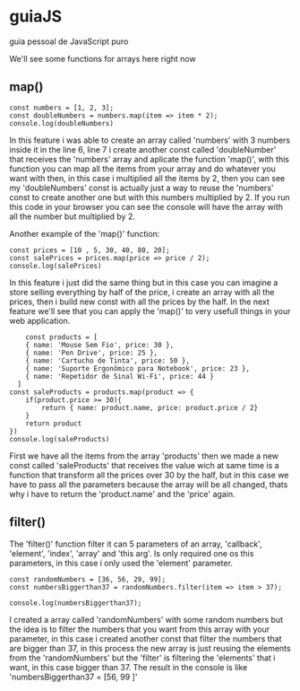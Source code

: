 # guiaJS
guia pessoal de JavaScript puro

We'll see some functions for arrays here right now


<h2>map()</h2>

    const numbers = [1, 2, 3];
    const doubleNumbers = numbers.map(item => item * 2);
    console.log(doubleNumbers)
    
In this feature i was able to create an array called 'numbers' with 3 numbers inside it in the line 6, line 7 i create another const called 'doubleNumber' that receives the 'numbers' array and aplicate the function 'map()', with this function you can map all the items from your array and do whatever you want with then, in this case i multiplied all the items by 2, then you can see my 'doubleNumbers' const is actually just a way to reuse the 'numbers' const to create another one but with this numbers multiplied by 2. If you run this code in your browser you can see the console will have the array with all the number but multiplied by 2.

Another example of the 'map()' function:

    const prices = [10 , 5, 30, 40, 80, 20];
    const salePrices = prices.map(price => price / 2);
    console.log(salePrices)
    
In this feature i just did the same thing but in this case you can imagine a store selling everything by half of the price, i create an array with all the prices, then i build new const with all the prices by the half. In the next feature we'll see that you can apply the 'map()' to very usefull things in your web application.

        const products = [
        { name: 'Mouse Sem Fio', price: 30 },
        { name: 'Pen Drive', price: 25 },
        { name: 'Cartucho de Tinta', price: 50 },
        { name: 'Suporte Ergonômico para Notebook', price: 23 },
        { name: 'Repetidor de Sinal Wi-Fi', price: 44 }
      ]
    const saleProducts = products.map(product => {
        if(product.price >= 30){
            return { name: product.name, price: product.price / 2}
        }
        return product
    })
    console.log(saleProducts)
    
First we have all the items from the array 'products' then we made a new const called 'saleProducts' that receives the value wich at same time is a function that transform all the prices over 30 by the half, but in this case we have to pass all the parameters because the array will be all changed, thats why i have to return the 'product.name' and the 'price' again.

<h2>filter()</h2>

The 'filter()' function filter it can 5 parameters of an array, 'callback', 'element', 'index', 'array' and 'this arg'. Is only required one os this parameters, in this case i only used the 'element' parameter.

    const randomNumbers = [36, 56, 29, 99];
    const numbersBiggerthan37 = randomNumbers.filter(item => item > 37);

    console.log(numbersBiggerthan37);
    
I created a array called 'randomNumbers' with some random numbers but the idea is to filter the numbers that you want from this array with your parameter, in this case i created another const that filter the numbers that are bigger than 37, in this process the new array is just reusing the elements from the 'randomNumbers' but the 'filter' is filtering the 'elements' that i want, in this case bigger than 37. The result in the console is like 'numbersBiggerthan37 = [56, 99 ]'
